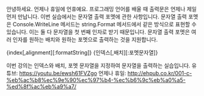 안녕하세요. 언제나 휴일에 언휴예요.
프로그래밍 언어를 배울 때 출력문은 언제나 제일 먼저 만납니다.
이번 실습에서는 문자열 출력 포멧에 관한 사항입니다.
문자열 출력 포멧은 Console.WriteLine 메서드는 string.Format 메서드에서 같은 방식으로 표현할 수 있습니다. 
이는 둘 다 문자열을 첫 번째 인자로 받기 때문입니다.
문자열 출력 포멧은 여러 인자를 원하는 배치와 원하는 포멧으로 출력하는 것을 지원합니다.

{index[,alignment][:formatString]}
{인덱스[,배치][:포멧문자열]}

이번 강의는 인덱스와 배치, 포멧 문자열을 지정하여 문자열을 출력하는 실습입니다.
유튜브: https://youtu.be/ewsh61FVZgo
언제나 휴일: http://ehpub.co.kr/001-c-%eb%ac%b8%ec%9e%90%ec%97%b4-%ec%b6%9c%eb%a0%a5-%ed%8f%ac%eb%a9%a7/
